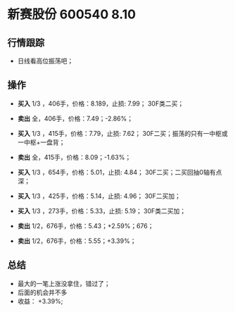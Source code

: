 # 新赛股份 600540 8.10

## 行情跟踪
  - 日线看高位振荡吧；
  
## 操作
  - **买入** 1/3 ，406手，价格：8.189，止损: 7.99； 30F类二买；
  - **卖出** 全，406手，价格：7.49；-2.86%；

  - **买入** 1/3 ，415手，价格：7.79，止损: 7.62； 30F二买；振荡的只有一中枢或一中枢+一盘背；
  - **卖出** 全，415手，价格：8.09；-1.63%；

  - **买入** 1/3 ，654手，价格：5.01，止损: 4.84； 30F二买；二买回抽0轴有点深；
  - **买入** 1/3 ，425手，价格：5.14，止损: 4.96； 30F二买加；
  - **买入** 1/3 ，273手，价格：5.33，止损: 5.19； 30F类二买加；
  - **卖出** 1/2，676手，价格：5.43；+2.59%；676；
  - **卖出** 1/2，676手，价格：5.55；+3.39%；

## 总结
  - 最大的一笔上涨没拿住，错过了；
  - 后面的机会并不多
  - 收益： +3.39%;